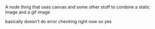 A node thing that uses canvas and some other stuff to combine a static image and a gif image

basically doesn't do error checking right now so yes